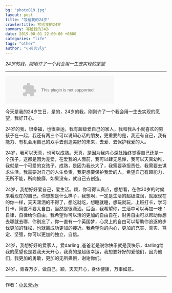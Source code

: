 ```yaml
---
bg: "photo019.jpg"
layout: post
title: "写给我的24岁"
crawlertitle: 写给我的24岁
summary: 写给我的24岁
date: 2019-08-01 22:00:00 +0800
categories: "life"
tags: "other"
author: "小贝壳vly"
---
```


*24岁的我，刚刚许了一个我会用一生去实现的愿望*

---

<embed src="//music.163.com/style/swf/widget.swf?sid=554191378&type=2&auto=1&width=320&height=66" width="340" height="86"  allowNetworking="all">


今天是我的24岁生日，是的，24岁的我，刚刚许了一个我会用一生去实现的愿望，我好开心。

24岁的我，很幸福，也很幸运，我有超级爱自己的家人，我和我从小就喜欢的男孩子在一起，我还有两三个可以说知心话的朋友，更重要的是，我还有自己，我有能力、有机会用自己的双手去创造美好的未来，去爱、去保护我爱的人。

24岁，我可以天真，也可以成熟。天真，是因为我内心深处始终觉得自己还是一个孩子，这都是因为宠爱，在爱我的人面前，我可以肆无忌惮，我可以天真幼稚，我就是一个可爱的女孩子。成熟，是因为我长大了，我需要承担责任，我需要去谋求生活，我需要对自己的人生负责，我更想要保护我爱的人，希望自己有超能力，无所不能，所向披靡，如果没有，就自己去创造。

24岁，我想好好爱自己，爱生活。颖，你可得认真点，想想看，在你30岁的时候来看现在的自己，你想想是什么样子，我想啊，一定是生活的超级滋润，就跟现在的你一样，天天潇洒的不得了，想吃就吃，想睡就睡，想玩就玩，上班打卡，学习打卡，简直不要太自由，当然是很潇洒。后面，我希望你，生活中可以再加一味：自律，自律给你自由，我希望你可以活的更加的自由自在，财务自由可以帮助你想去哪就去哪，你别忘了，你一直有一个英国梦，心灵上的自由可以帮助你追逐的步伐更加的轻松，也就离成功更加的接近。我希望你的内心，更加的充实、真实、笃定、坚强，你可以更加的独立，自信。

24岁，我想好好的爱家人，爱darling ,爸爸老是说你快乐就是我快乐，darling给我的愿望也是要我天天开心，我真的是超级幸运，我想要好好的爱他们，因为他们，我更加的勇敢，更加的无所畏惧，谢谢你们。

24岁，青春万岁，做自己。颖，天天开心，身体健康，万事如意。


---

作者：[小贝壳vly](https://www.jianshu.com/u/6b3c98d9a715)